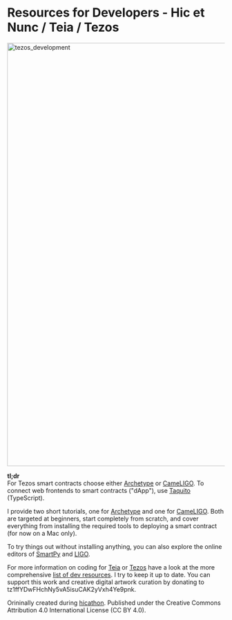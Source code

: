 # Resources for Developers - Hic et Nunc / Teia / Tezos 

<img width="981" alt="tezos_development" src="https://user-images.githubusercontent.com/830492/221701284-fb6722a7-8568-4780-aaad-4211ffd771d1.png">

**tl;dr**    
For Tezos smart contracts choose either [Archetype](https://archetype-lang.org/) or [CameLIGO](https://ligolang.org/?lang=cameligo). To connect web frontends to smart contracts ("dApp"), use [Taquito](https://tezostaquito.io/) (TypeScript).

I provide two short tutorials, one for [Archetype](https://github.com/crcdng/smart_contract_101_archetype) and one for [CameLIGO](https://github.com/crcdng/smart_contract_101_ligo). Both are targeted at beginners, start completely from scratch, and cover everything from installing the required tools to deploying a smart contract (for now on a Mac only). 

To try things out without installing anything, you can also explore the online editors of [SmartPy](https://smartpy.io/ide) and [LIGO](https://ide.ligolang.org/).

For more information on coding for [Teia](https://teia.art/) or [Tezos](https://tezos.com/) have a look at the more comprehensive [list of dev resources](list.md). I try to keep it up to date. You can support this work and creative digital artwork curation by donating to tz1ffYDwFHchNy5vA5isuCAK2yVxh4Ye9pnk.

Orininally created during [hicathon](https://www.hicathon.xyz/). Published under the Creative Commons Attribution 4.0 International License (CC BY 4.0).
